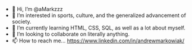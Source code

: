 - 👋 Hi, I’m @aMarkzzz
- 👀 I’m interested in sports, culture, and the generalized advancement of society.
- 🌱 I’m currently learning HTML, CSS, SQL, as well as a lot about myself.
- 💞️ I’m looking to collaborate on literally anything.
- 📫 How to reach me... https://www.linkedin.com/in/andrewmarkowiak/

<!---
aMarkzzz/aMarkzzz is a ✨ special ✨ repository because its `README.md` (this file) appears on your GitHub profile.
You can click the Preview link to take a look at your changes.
--->
